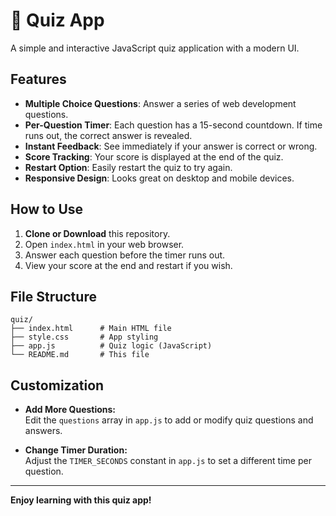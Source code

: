 # 🧩 Quiz App

A simple and interactive JavaScript quiz application with a modern UI.

## Features

- **Multiple Choice Questions**: Answer a series of web development questions.
- **Per-Question Timer**: Each question has a 15-second countdown. If time runs out, the correct answer is revealed.
- **Instant Feedback**: See immediately if your answer is correct or wrong.
- **Score Tracking**: Your score is displayed at the end of the quiz.
- **Restart Option**: Easily restart the quiz to try again.
- **Responsive Design**: Looks great on desktop and mobile devices.

## How to Use

1. **Clone or Download** this repository.
2. Open `index.html` in your web browser.
3. Answer each question before the timer runs out.
4. View your score at the end and restart if you wish.

## File Structure

```
quiz/
├── index.html      # Main HTML file
├── style.css       # App styling
├── app.js          # Quiz logic (JavaScript)
└── README.md       # This file
```

## Customization

- **Add More Questions:**  
  Edit the `questions` array in `app.js` to add or modify quiz questions and answers.

- **Change Timer Duration:**  
  Adjust the `TIMER_SECONDS` constant in `app.js` to set a different time per question.


---

**Enjoy learning with this quiz app!**
